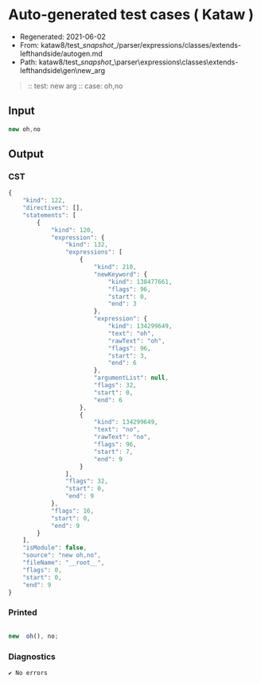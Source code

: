 # Auto-generated test cases ( Kataw )
- Regenerated: 2021-06-02
- From: kataw8/test\__snapshot__/parser/expressions/classes/extends-lefthandside/autogen.md
- Path: kataw8/test\__snapshot__\parser\expressions\classes\extends-lefthandside\gen\new_arg
> :: test: new arg
> :: case: oh,no
## Input

`````js
new oh,no
`````
## Output

### CST

```javascript
{
    "kind": 122,
    "directives": [],
    "statements": [
        {
            "kind": 120,
            "expression": {
                "kind": 132,
                "expressions": [
                    {
                        "kind": 210,
                        "newKeyword": {
                            "kind": 138477661,
                            "flags": 96,
                            "start": 0,
                            "end": 3
                        },
                        "expression": {
                            "kind": 134299649,
                            "text": "oh",
                            "rawText": "oh",
                            "flags": 96,
                            "start": 3,
                            "end": 6
                        },
                        "argumentList": null,
                        "flags": 32,
                        "start": 0,
                        "end": 6
                    },
                    {
                        "kind": 134299649,
                        "text": "no",
                        "rawText": "no",
                        "flags": 96,
                        "start": 7,
                        "end": 9
                    }
                ],
                "flags": 32,
                "start": 0,
                "end": 9
            },
            "flags": 16,
            "start": 0,
            "end": 9
        }
    ],
    "isModule": false,
    "source": "new oh,no",
    "fileName": "__root__",
    "flags": 0,
    "start": 0,
    "end": 9
}
```

### Printed

```javascript

new  oh(), no;
```

### Diagnostics

```javascript
✔ No errors
```

